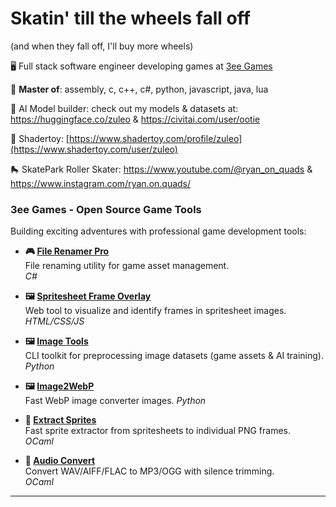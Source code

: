 # Skatin' till the wheels fall off
(and when they fall off, I'll buy more wheels)

🖥️ Full stack software engineer developing games at [3ee Games](https://3ee.com)

🐐 **Master of**: assembly, c, c++, c#, python, javascript, java, lua

🤖 AI Model builder: check out my models & datasets at: https://huggingface.co/zuleo & https://civitai.com/user/ootie

🎨 Shadertoy: [https://www.shadertoy.com/profile/zuleo](https://www.shadertoy.com/user/zuleo)

🛼 SkatePark Roller Skater: https://www.youtube.com/@ryan_on_quads & https://www.instagram.com/ryan.on.quads/


### **3ee Games** - Open Source Game Tools
Building exciting adventures with professional game development tools:

- **🎮 [File Renamer Pro](https://github.com/3ee-Games/file-renamer-pro)**  
  File renaming utility for game asset management.  
  *C#*

- **🖼️ [Spritesheet Frame Overlay](https://github.com/3ee-Games/spritesheet-frame-overlay)**  
  Web tool to visualize and identify frames in spritesheet images.  
  *HTML/CSS/JS*

- **🖼️ [Image Tools](https://github.com/3ee-Games/image-tools)**  
  CLI toolkit for preprocessing image datasets (game assets & AI training).  
  *Python*

- **🖼️ [Image2WebP](https://github.com/rsadwick/image2webp)**  
  Fast WebP image converter images.
  *Python*

- **🎨 [Extract Sprites](https://github.com/3ee-Games/ocaml-extract-sprites)**  
  Fast sprite extractor from spritesheets to individual PNG frames.  
  *OCaml*

- **🎵 [Audio Convert](https://github.com/3ee-Games/audio-convert)**  
  Convert WAV/AIFF/FLAC to MP3/OGG with silence trimming.  
  *OCaml*

---
